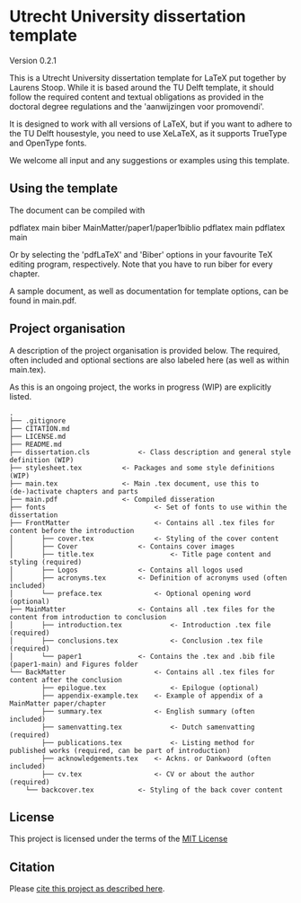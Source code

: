 # Utrecht University dissertation template

Version 0.2.1

This is a Utrecht University dissertation template for LaTeX put together by Laurens Stoop. While it is based around the TU Delft template, it should follow the required content and textual obligations as provided in the doctoral degree regulations and the 'aanwijzingen voor promovendi'. 

It is designed to work with all versions of LaTeX, but if you want to adhere to the TU Delft housestyle, you need to use XeLaTeX, as it supports TrueType and OpenType fonts. 

We welcome all input and any suggestions or examples using this template.

## Using the template

The document can be compiled with

  pdflatex main
  biber MainMatter/paper1/paper1biblio
  pdflatex main
  pdflatex main

Or by selecting the 'pdfLaTeX' and 'Biber' options in your favourite TeX editing program, respectively. Note that you have to run biber for every chapter.

A sample document, as well as documentation for template options, can be found
in main.pdf. 

## Project organisation

A description of the project organisation is provided below. The required, often included and optional sections are also labeled here (as well as within main.tex). 

As this is an ongoing project, the works in progress (WIP) are explicitly listed. 

```
.
├── .gitignore
├── CITATION.md
├── LICENSE.md
├── README.md
├── dissertation.cls 			<- Class description and general style definition (WIP)
├── stylesheet.tex 			<- Packages and some style definitions (WIP)
├── main.tex 				<- Main .tex document, use this to (de-)activate chapters and parts
├── main.pdf 				<- Compiled disseration
├── fonts                			<- Set of fonts to use within the dissertation
├── FrontMatter         			<- Contains all .tex files for content before the introduction
│   	├── cover.tex   	 		<- Styling of the cover content
│   	├── Cover	  	 		<- Contains cover images
│   	├── title.tex          	 		<- Title page content and styling (required)
│   	├── Logos		 		<- Contains all logos used
│   	├── acronyms.tex 		<- Definition of acronyms used (often included)
│   	└── preface.tex     		<- Optional opening word (optional)
├── MainMatter             		<- Contains all .tex files for the content from introduction to conclusion
│   	├── introduction.tex     		<- Introduction .tex file (required)
│   	├── conclusions.tex     		<- Conclusion .tex file (required)
│   	└── paper1				<- Contains the .tex and .bib file (paper1-main) and Figures folder
└── BackMatter           			<- Contains all .tex files for content after the conclusion
      	├── epilogue.tex        		<- Epilogue (optional)
      	├── appendix-example.tex   	<- Example of appendix of a MainMatter paper/chapter
      	├── summary.tex        		<- English summary (often included)
      	├── samenvatting.tex        	<- Dutch samenvatting (required)
      	├── publications.tex        	<- Listing method for published works (required, can be part of introduction)
      	├── acknowledgements.tex	<- Ackns. or Dankwoord (often included)
      	├── cv.tex        			<- CV or about the author (required)
   	└── backcover.tex         	<- Styling of the back cover content

```


## License

This project is licensed under the terms of the [MIT License](/LICENSE.md)

## Citation

Please [cite this project as described here](/CITATION.md).
